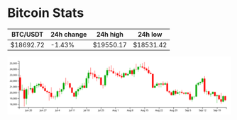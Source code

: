 # Bitcoin Stats

BTC/USDT|24h change|24h high|24h low|
|---|---|---|---|
|$18692.72|-1.43%|$19550.17|$18531.42|

<img src="./chart.svg">
